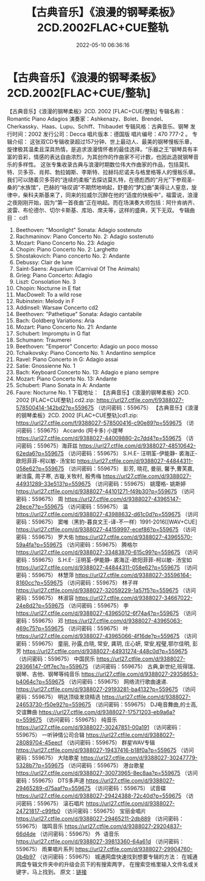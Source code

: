 ﻿---
title: 【古典音乐】《浪漫的钢琴柔板》2CD.2002FLAC+CUE整轨
date: 2022-05-10 06:36:16
categories: 古典音乐、新世纪、纯音雅乐
tags: 纯音雅乐
---
# 【古典音乐】《浪漫的钢琴柔板》2CD.2002[FLAC+CUE/整轨]

【古典音乐】《浪漫的钢琴柔板》2CD. 2002
[FLAC+CUE/整轨]
专辑名称：Romantic Piano
Adagios
演奏家：Ashkenazy、Bolet、Brendel、Cherkassky、Haas、Lupu、Schiff、Thibaudet
专辑风格：古典音乐、钢琴
发行时间：2002
发行公司：Decca
唱片版本：德国版
唱片编号：470 777-2
。
专辑介绍：
这张双CD专辑收录超过157分钟、世上最动人、最美的钢琴慢板乐章，旋律极其温柔且深具热情，是追求浪漫情怀者的最佳选择。“乐器之王”钢琴具有丰富的音彩，情感的表达自由浓烈，为其创作的作曲家不可计数，也因此造就钢琴音乐的多样性。
这张专集收录古典与浪漫时期数位伟大作曲家的作品，包括莫扎特、贝多芬、肖邦、勃拉姆斯、李斯特、拉赫玛尼诺夫与格里格等人的慢板乐章。我们可以随着贝多芬的“连续的柔板”去探访莫扎特，在德彪西的“月光”下参观圣-桑的“水族馆”，巴赫的“咏叹调”不期然地响起，舒曼的“梦幻曲”美得让人窒息，旋律中，柴科夫斯基来了，同来的拉威尔沉醉在他的“适度的快板中”，福雷说，浪漫之夜刚刚开始，因为“第一首夜曲”正在响起。而在场演奏大师包括：阿什肯纳齐、波雷、布伦德尔、切尔卡斯基、库珀、席夫等，这样的盛典，天下无双。
专辑曲目：
cd1
01. Beethoven: "Moonlight"
Sonata: Adagio sostenuto
02. Rachmaninov: Piano Concerto
No. 2: Adagio sostenuto
03. Mozart: Piano Concerto No.
23: Adagio
04. Chopin: Piano Concerto No.
2: Larghetto
05. Shostakovich: Piano
concerto No. 2: Andante
06. Debussy: Clair de
lune
07. Saint-Saens: Aquarium
(Carnival Of The Animals)
08. Grieg: Piano Concerto:
Adagio
09. Liszt: Consolation No.
3
10. Chopin: Nocturne in E
flat
11. MacDowell: To a wild
rose
12. Rubinstein: Melody in
F
13. Addinsell: Warsaw
Concerto
cd2
01. Beethoven: "Pathetique"
Sonata: Adagio cantabile
02. Bach: Goldberg Variations:
Aria
03. Mozart: Piano Concerto No.
21: Andante
04. Schubert: Impromptu in G
flat
05. Schumann:
Traumerei
06. Beethoven: "Emperor"
Concerto: Adagio un poco mosso
07. Tchaikovsky: Piano Concerto
No. 1: Andantino semplice
08. Ravel: Piano Concerto in G:
Adagio assai
09. Satie: Gnossienne No.
1
10. Bach: Keyboard Concerto No.
13: Adagio e piano sempre
11. Mozart: Piano Concerto No.
13: Andante
12. Schubert: Piano Sonata in
A: Andante
13. Faure: Nocturne No.
1
下载地址：
【古典音乐】《浪漫的钢琴柔板》2CD. 2002 [FLAC+CUE整轨].cd2.zip:
https://url27.ctfile.com/f/9388027-578500414-142bd2?p=559675
（访问密码：559675）
【古典音乐】《浪漫的钢琴柔板》2CD. 2002 [FLAC+CUE整轨]cd1.zip: https://url27.ctfile.com/f/9388027-578500416-c90e89?p=559675
（访问密码：559675）
Accardo (阿卡多)
小提琴
https://url27.ctfile.com/d/9388027-44009880-2c7dd4?p=559675
（访问密码：559675）海菲兹
https://url27.ctfile.com/d/9388027-48510642-62eda6?p=559675
（访问密码：559675）
S.H.E- 汪明荃-伊能静-
裘海正-欧阳菲菲-柯以敏- 汤宝如
https://url27.ctfile.com/d/9388027-44844311-058e62?p=559675
（访问密码：559675）
彭芳, 晓花, 曼丽,
馨予,曹芙嘉, 谢浛露, 周子寒, 古璇,关牧村, 殷秀梅
https://url27.ctfile.com/d/9388027-44931289-33e513?p=559675
（访问密码：559675）
姚璎格- 姚斯婷
https://url27.ctfile.com/d/9388027-44101271-f49b30?p=559675
（访问密码：559675）
周
https://url27.ctfile.com/d/9388027-43965147-28ece7?p=559675
（访问密码：559675）
温
https://url27.ctfile.com/d/9388027-43988632-d61c0d?p=559675
（访问密码：559675）
窦唯（黑豹-暮良文王-译-不一样）1991-2016[[WAV+CUE]
https://url27.ctfile.com/d/9388027-44159997-ecef86?p=559675
（访问密码：559675）
罗大佑
https://url27.ctfile.com/d/9388027-43965570-59a4fa?p=559675
（访问密码：559675）
腾格尔
https://url27.ctfile.com/d/9388027-33483870-615c99?p=559675
（访问密码：559675）
S.H.E-
汪明荃-伊能静- 裘海正-欧阳菲菲-柯以敏- 汤宝如
https://url27.ctfile.com/d/9388027-44844311-058e62?p=559675
（访问密码：559675）
林慧萍
https://url27.ctfile.com/d/9388027-35596164-8160cc?p=559675
（访问密码：559675）
林子祥
https://url27.ctfile.com/d/9388027-32059229-1a57f5?p=559675
（访问密码：559675）
林淑容
https://url27.ctfile.com/d/9388027-34667022-24e8d2?p=559675
（访问密码：559675）
李
https://url27.ctfile.com/d/9388027-43965012-6f74a4?p=559675
（访问密码：559675）
邓
https://url27.ctfile.com/d/9388027-43965063-469c75?p=559675
（访问密码：559675）
叶
https://url27.ctfile.com/d/9388027-43965066-4f16de?p=559675
（访问密码：559675）
童丽, 孙露,白晓, 常安, 龚玥, 庄心妍, 常安,程璧,鄂尔佳明,
彭芳
https://url27.ctfile.com/d/9388027-44931274-448c0d?p=559675
（访问密码：559675）
中国民乐
https://url27.ctfile.com/d/9388027-29366147-0ff7ec?p=559675
（访问密码：559675）
古典,新世纪,班得瑞、钢琴、吉他、钢琴等纯音乐
https://url27.ctfile.com/d/9388027-29358653-b4064c?p=559675
（访问密码：559675）
网络流行歌曲速递.
https://url27.ctfile.com/d/9388027-29193281-ba4132?p=559675
（访问密码：559675）
明达顶级发烧精选
https://url27.ctfile.com/d/9388027-24653730-f50e92?p=559675
（访问密码：559675）
DJ电音舞曲,的士高, 交谊舞曲
https://url27.ctfile.com/d/9388027-17571203-eb9a6a?p=559675
（访问密码：559675）
纯音乐
https://url27.ctfile.com/d/9388027-30247851-00a191
（访问密码：559675）
一听钟情公司合辑
https://url27.ctfile.com/d/9388027-28089704-45eecf
（访问密码：559675）
群星WAV专辑
https://url27.ctfile.com/d/9388027-19437416-b18f0a?p=559675
（访问密码：559675）
大陆歌星
https://url27.ctfile.com/d/9388027-30247779-5328b7?p=559675
（访问密码：559675）
港台歌星
https://url27.ctfile.com/d/9388027-30073965-8ec8aa?p=559675
（访问密码：559675）
DTS多声道
https://url27.ctfile.com/d/9388027-29465289-d75aaf?p=559675
（访问密码：559675）
试音碟
https://url27.ctfile.com/d/9388027-29424388-72c40d?p=559675
（访问密码：559675）
滚石唱片
https://url27.ctfile.com/d/9388027-24721817-c99fb0
（访问密码：559675）
宝丽金唱片
https://url27.ctfile.com/d/9388027-29465211-2db889
（访问密码：559675）
瑞鸣音乐
https://url27.ctfile.com/d/9388027-29204837-66d4de
（访问密码：559675）
外  语音乐
https://url27.ctfile.com/d/9388027-39813360-64a61d
（访问密码：559675）
雨果唱片系列
https://url27.ctfile.com/d/9388027-29904760-0b4b97
（访问密码：559675）
城通网盘快速找到想要专辑的方法：
在城通网盘专辑文件夹中的升级会员下的有搜索两字，
在搜索空格里输入文件名或关键字，马上找到。
原文：[链接](https://blog.sina.com.cn/s/blog_1647c7e7601030x63.html)